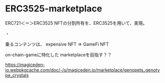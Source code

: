 # ERC3525-marketplace

ERC721＜＝＞ERC3525
NFTの分割所有を、ERC3525を用いて、実現。

・


乗るコンテンツは、
expensive NFT => GameFi NFT



on-chain-gameに特化した marketplaceを目指す？？


https://magiceden-io.webpkgcache.com/doc/-/s/magiceden.io/marketplace/genopets_genotype_crystals

